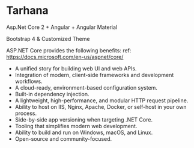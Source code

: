 # Tarhana

Asp.Net Core 2 + Angular + Angular Material

Bootstrap 4 & Customized Theme


ASP.NET Core provides the following benefits:  ref: https://docs.microsoft.com/en-us/aspnet/core/
- A unified story for building web UI and web APIs.
- Integration of modern, client-side frameworks and development workflows.
- A cloud-ready, environment-based configuration system.
- Built-in dependency injection.
- A lightweight, high-performance, and modular HTTP request pipeline.
- Ability to host on IIS, Nginx, Apache, Docker, or self-host in your own process.
- Side-by-side app versioning when targeting .NET Core.
- Tooling that simplifies modern web development.
- Ability to build and run on Windows, macOS, and Linux.
- Open-source and community-focused.

